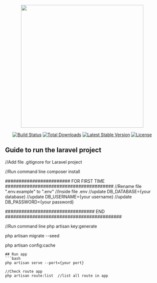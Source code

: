 <p align="center"><a href="https://laravel.com" target="_blank"><img src="https://raw.githubusercontent.com/laravel/art/master/logo-lockup/5%20SVG/2%20CMYK/1%20Full%20Color/laravel-logolockup-cmyk-red.svg" width="400"></a></p>

<p align="center">
<a href="https://travis-ci.org/laravel/framework"><img src="https://travis-ci.org/laravel/framework.svg" alt="Build Status"></a>
<a href="https://packagist.org/packages/laravel/framework"><img src="https://img.shields.io/packagist/dt/laravel/framework" alt="Total Downloads"></a>
<a href="https://packagist.org/packages/laravel/framework"><img src="https://img.shields.io/packagist/v/laravel/framework" alt="Latest Stable Version"></a>
<a href="https://packagist.org/packages/laravel/framework"><img src="https://img.shields.io/packagist/l/laravel/framework" alt="License"></a>
</p>

## Guide to run the laravel project
//Add file .gitignore for Laravel project

//Run command line
composer install

######################## FOR FIRST TIME ########################################
//Rename file ".env.example" to ".env"
//Inside file .env
//update DB_DATABASE={your database}
//update DB_USERNAME={your username}
//update DB_PASSWORD={your password}

################################# END ###########################################

//Run command line
php artisan key:generate

php artisan migrate --seed

php artisan config:cache
```
## Run app
```bash
php artisan serve --port={your port}

//Check route app
php artisan route:list  //list all route in app
